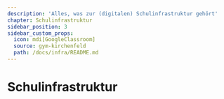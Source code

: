 ```yaml
---
description: 'Alles, was zur (digitalen) Schulinfrastruktur gehört'
chapter: Schulinfrastruktur
sidebar_position: 3
sidebar_custom_props:
  icon: mdi[GoogleClassroom]
  source: gym-kirchenfeld
  path: /docs/infra/README.md
---
```


# Schulinfrastruktur

<Features />

